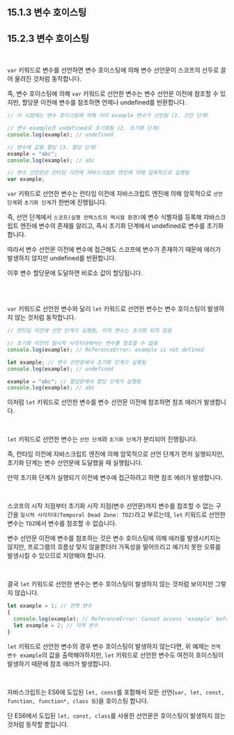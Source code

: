 ## 15.1.3 변수 호이스팅

## 15.2.3 변수 호이스팅

<br/>

`var` 키워드로 변수를 선언하면 변수 호이스팅에 의해 변수 선언문이 스코프의 선두로 끌어 올려진 것처럼 동작합니다.

즉, 변수 호이스팅에 의해 `var` 키워드로 선언한 변수는 변수 선언문 이전에 참조할 수 있지만, 할당문 이전에 변수를 참조하면 언제나 undefined를 반환합니다.

```javascript
// 이 시점에는 변수 호이스팅에 의해 이미 example 변수가 선언됨 (1. 선언 단계)

// 변수 example은 undefined로 초기화됨 (2. 초기화 단계)
console.log(example); // undefined

// 변수에 값을 할당 (3. 할당 단계)
example = "abc";
console.log(example); // abc

// 변수 선언문은 런타임 이전에 자바스크립트 엔진에 의해 암묵적으로 실행됨
var example;
```

`var` 키워드로 선언한 변수는 런타임 이전에 자바스크립트 엔진에 의해 암묵적으로 `선언 단계`와 `초기화 단계`가 한번에 진행됩니다.

즉, 선언 단계에서 `스코프(실행 컨텍스트의 렉시컬 환경)`에 변수 식별자를 등록해 자바스크립트 엔진에 변수의 존재를 알리고, 즉시 초기화 단계에서 undefined로 변수를 초기화합니다.

따라서 변수 선언문 이전에 변수에 접근해도 스코프에 변수가 존재하기 때문에 에러가 발생하지 않지만 undefined를 반환합니다.

이후 변수 할당문에 도달하면 비로소 값이 할당됩니다.

<br/><br/>

`var` 키워드로 선언한 변수와 달리 `let` 키워드로 선언한 변수는 변수 호이스팅이 발생하지 않는 것처럼 동작합니다.

```javascript
// 런타임 이전에 선언 단계가 실행됨, 아직 변수는 초기화 되지 않음

// 초기화 이전의 일시적 사각지대에서는 변수를 참조할 수 없음
console.log(example); // ReferenceError: example is not defined

let example; // 변수 선언문에서 초기화 단계가 실행됨
console.log(example); // undefined

example = "abc"; // 할당문에서 할당 단계가 실행됨
console.log(example); // abc
```

이처럼 `let` 키워드로 선언한 변수를 변수 선언문 이전에 참조하면 참조 에러가 발생합니다.

<br/>

`let` 키워드로 선언한 변수는 `선언 단계`와 `초기화 단계`가 분리되어 진행됩니다.

즉, 런타임 이전에 자바스크립트 엔진에 의해 암묵적으로 선언 단계가 먼저 실행되지만, 초기화 단계는 변수 선언문에 도달했을 때 실행됩니다.

만약 초기화 단계가 실행되기 이전에 변수에 접근하려고 하면 참조 에러가 발생합니다.

<br/>

스코프의 시작 지점부터 초기화 시작 지점(변수 선언문)까지 변수를 참조할 수 없는 구간을 `일시적 사각지대(Temporal Dead Zone: TDZ)`라고 부르는데, `let` 키워드로 선언한 변수는 `TDZ`에서 변수를 참조할 수 없습니다.

변수 선언문 이전에 변수를 참조하는 것은 변수 호이스팅에 의해 에러를 발생시키지는 않지만, 프로그램의 흐름상 맞지 않을뿐더러 가독성을 떨어뜨리고 예기치 못한 오류를 발생시킬 수 있으므로 지양해야 합니다.

<br/>

결국 `let` 키워드로 선언한 변수는 변수 호이스팅이 발생하지 않는 것처럼 보이지만 그렇지 않습니다.

```javascript
let example = 1; // 전역 변수
{
  console.log(example); // ReferenceError: Cannot access 'example' before initialization
  let example = 2; // 지역 변수
}
```

`let` 키워드로 선언한 변수의 경우 변수 호이스팅이 발생하지 않는다면, 위 예제는 `전역 변수 example`의 값을 출력해야하지만, `let` 키워드로 선언한 변수도 여전히 호이스팅이 발생하기 때문에 참조 에러가 발생합니다.

<br/>

자바스크립트는 ES6에 도입된 `let, const`를 포함해서 모든 선언(`var, let, const, function, function*, class 등`)을 호이스팅 합니다.

단 ES6에서 도입된 `let, const, class`를 사용한 선언문은 호이스팅이 발생하지 않는 것처럼 동작할 뿐입니다.
